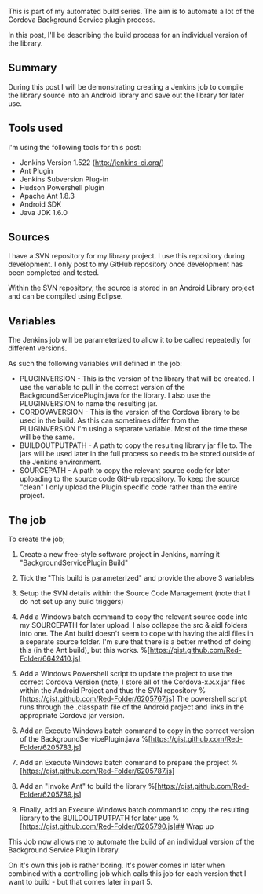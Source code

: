 This is part of my automated build series.  The aim is to automate a lot of the Cordova Background Service plugin process.

In this post, I'll be describing the build process for an individual version of the library.

## Summary
During this post I will be demonstrating creating a Jenkins job to compile the library source into an Android library and save out the library for later use.

## Tools used
I'm using the following tools for this post:

* Jenkins Version 1.522 (http://jenkins-ci.org/)
* Ant Plugin
* Jenkins Subversion Plug-in
* Hudson Powershell plugin
* Apache Ant 1.8.3
* Android SDK
* Java JDK 1.6.0

## Sources
I have a SVN repository for my library project.  I use this repository during development.  I only post to my GitHub repository once development has been completed and tested.

Within the SVN repository, the source is stored in an Android Library project and can be compiled using Eclipse.

## Variables
The Jenkins job will be parameterized to allow it to be called repeatedly for different versions.

As such the following variables will defined in the job:

* PLUGINVERSION - This is the version of the library that will be created.  I use the variable to pull in the correct version of the BackgroundServicePlugin.java for the library.  I also use the PLUGINVERSION to name the resulting jar.
* CORDOVAVERSION - This is the version of the Cordova library to be used in the build.  As this can sometimes differ from the PLUGINVERSION I'm using a separate variable.  Most of the time these will be the same.
* BUILDOUTPUTPATH - A path to copy the resulting library jar file to.  The jars will be used later in the full process so needs to be stored outside of the Jenkins environment.
* SOURCEPATH - A path to copy the relevant source code for later uploading to the source code GitHub repository.  To keep the source "clean" I only upload the Plugin specific code rather than the entire project.

## The job
To create the job;

1. Create a new free-style software project in Jenkins, naming it "BackgroundServicePlugin Build"
2. Tick the "This build is parameterized" and provide the above 3 variables
3. Setup the SVN details within the Source Code Management (note that I do not set up any build triggers)
4. Add a Windows batch command to copy the relevant source code into my SOURCEPATH for later upload.  I also collapse the src &amp; aidl folders into one.  The Ant build doesn't seem to cope with having the aidl files in a separate source folder.  I'm sure that there is a better method of doing this (in the Ant build), but this works.
%[https://gist.github.com/Red-Folder/6642410.js]

5. Add a Windows Powershell script to update the project to use the correct Cordova Version (note, I store all of the Cordova-x.x.x.jar files within the Android Project and thus the SVN repository
%[https://gist.github.com/Red-Folder/6205767.js]
The powershell script runs through the .classpath file of the Android project and links in the appropriate Cordova jar version.

6. Add an Execute Windows batch command to copy in the correct version of the BackgroundServicePlugin.java
%[https://gist.github.com/Red-Folder/6205783.js]

7. Add an Execute Windows batch command to prepare the project
%[https://gist.github.com/Red-Folder/6205787.js]

8. Add an "Invoke Ant" to build the library
%[https://gist.github.com/Red-Folder/6205789.js]

9. Finally, add an Execute Windows batch command to copy the resulting library to the BUILDOUTPUTPATH for later use
%[https://gist.github.com/Red-Folder/6205790.js]## Wrap up

This Job now allows me to automate the build of an individual version of the Background Service Plugin library.

On it's own this job is rather boring.  It's power comes in later when combined with a controlling job which calls this job for each version that I want to build - but that comes later in part 5.

